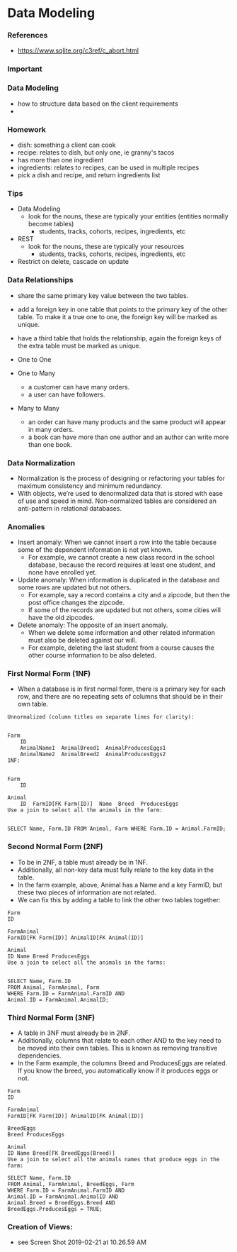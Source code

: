 # Data Modeling

### References

- https://www.sqlite.org/c3ref/c_abort.html

### Important

### Data Modeling

- how to structure data based on the client requirements
-

### Homework

- dish: something a client can cook
- recipe: relates to dish, but only one, ie granny's tacos
- has more than one ingredient
- ingredients: relates to recipes, can be used in multiple recipes
- pick a dish and recipe, and return ingredients list

### Tips

- Data Modeling
  - look for the nouns, these are typically your entities (entities normally become tables)
    - students, tracks, cohorts, recipes, ingredients, etc
- REST
  - look for the nouns, these are typically your resources
    - students, tracks, cohorts, recipes, ingredients, etc
- Restrict on delete, cascade on update

### Data Relationships

- share the same primary key value between the two tables.
- add a foreign key in one table that points to the primary key of the other table. To make it a true one to one, the foreign key will be marked as unique.
- have a third table that holds the relationship, again the foreign keys of the extra table must be marked as unique.

- One to One
- One to Many
  - a customer can have many orders.
  - a user can have followers.
- Many to Many
  - an order can have many products and the same product will appear in many orders.
  - a book can have more than one author and an author can write more than one book.

### Data Normalization

- Normalization is the process of designing or refactoring your tables for maximum consistency and minimum redundancy.
- With objects, we’re used to denormalized data that is stored with ease of use and speed in mind. Non-normalized tables are considered an anti-pattern in relational databases.

### Anomalies

- Insert anomaly: When we cannot insert a row into the table because some of the dependent information is not yet known.
  - For example, we cannot create a new class record in the school database, because the record requires at least one student, and none have enrolled yet.
- Update anomaly: When information is duplicated in the database and some rows are updated but not others.
  - For example, say a record contains a city and a zipcode, but then the post office changes the zipcode.
  - If some of the records are updated but not others, some cities will have the old zipcodes.
- Delete anomaly: The opposite of an insert anomaly.
  - When we delete some information and other related information must also be deleted against our will.
  - For example, deleting the last student from a course causes the other course information to be also deleted.

### First Normal Form (1NF)

- When a database is in first normal form, there is a primary key for each row, and there are no repeating sets of columns that should be in their own table.

```
Unnormalized (column titles on separate lines for clarity):


Farm
    ID
    AnimalName1  AnimalBreed1  AnimalProducesEggs1
    AnimalName2  AnimalBreed2  AnimalProducesEggs2
1NF:


Farm
    ID

Animal
    ID  FarmID[FK Farm(ID)]  Name  Breed  ProducesEggs
Use a join to select all the animals in the farm:


SELECT Name, Farm.ID FROM Animal, Farm WHERE Farm.ID = Animal.FarmID;

```

### Second Normal Form (2NF)

- To be in 2NF, a table must already be in 1NF.
- Additionally, all non-key data must fully relate to the key data in the table.
- In the farm example, above, Animal has a Name and a key FarmID, but these two pieces of information are not related.
- We can fix this by adding a table to link the other two tables together:

```
Farm
ID

FarmAnimal
FarmID[FK Farm(ID)] AnimalID[FK Animal(ID)]

Animal
ID Name Breed ProducesEggs
Use a join to select all the animals in the farms:


SELECT Name, Farm.ID
FROM Animal, FarmAnimal, Farm
WHERE Farm.ID = FarmAnimal.FarmID AND
Animal.ID = FarmAnimal.AnimalID;

```

### Third Normal Form (3NF)

- A table in 3NF must already be in 2NF.
- Additionally, columns that relate to each other AND to the key need to be moved into their own tables. This is known as removing transitive dependencies.
- In the Farm example, the columns Breed and ProducesEggs are related. If you know the breed, you automatically know if it produces eggs or not.

```
Farm
ID

FarmAnimal
FarmID[FK Farm(ID)] AnimalID[FK Animal(ID)]

BreedEggs
Breed ProducesEggs

Animal
ID Name Breed[FK BreedEggs(Breed)]
Use a join to select all the animals names that produce eggs in the farm:

SELECT Name, Farm.ID
FROM Animal, FarmAnimal, BreedEggs, Farm
WHERE Farm.ID = FarmAnimal.FarmID AND
Animal.ID = FarmAnimal.AnimalID AND
Animal.Breed = BreedEggs.Breed AND
BreedEggs.ProducesEggs = TRUE;

```

### Creation of Views:

- see Screen Shot 2019-02-21 at 10.26.59 AM
